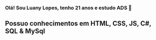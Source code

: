 ### Olá! Sou Luany Lopes, tenho 21 anos e estudo ADS 🌱
## Possuo conhecimentos em HTML, CSS, JS, C#, SQL & MySql


<!--
**LuanyLopes-20/luanylopes-20** is a ✨ _special_ ✨ repository because its `README.md` (this file) appears on your GitHub profile.

Here are some ideas to get you started:

- 🔭 I’m currently working on ...
- 🌱 I’m currently learning ...
- 👯 I’m looking to collaborate on ...
- 🤔 I’m looking for help with ...
- 💬 Ask me about ...
- 📫 How to reach me: ...
- 😄 Pronouns: ...
- ⚡ Fun fact: ...
-->
